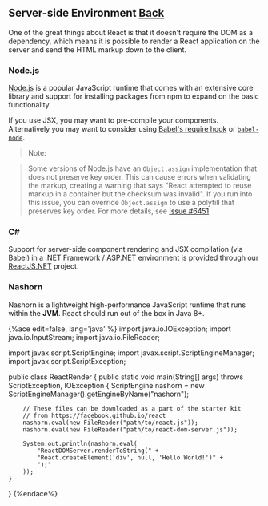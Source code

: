 ## Server-side Environment [Back](./../tooling_integration.md)

One of the great things about React is that it doesn't require the DOM as a dependency, which means it is possible to render a React application on the server and send the HTML markup down to the client. 

### Node.js

[Node.js](http://nodejs.org/) is a popular JavaScript runtime that comes with an extensive core library and support for installing packages from npm to expand on the basic functionality.

If you use JSX, you may want to pre-compile your components. Alternatively you may want to consider using [Babel's require hook](https://babeljs.io/docs/usage/require/) or [`babel-node`](https://babeljs.io/docs/usage/cli/#babel-node).

> Note:

> Some versions of Node.js have an `Object.assign` implementation that does not preserve key order. This can cause errors when validating the markup, creating a warning that says "React attempted to reuse markup in a container but the checksum was invalid". If you run into this issue, you can override `Object.assign` to use a polyfill that preserves key order. For more details, see [Issue #6451](https://github.com/facebook/react/issues/6451).

### C\#

Support for server-side component rendering and JSX compilation (via Babel) in a .NET Framework / ASP.NET environment is provided through our [ReactJS.NET](http://reactjs.net/) project.

### Nashorn

Nashorn is a lightweight high-performance JavaScript runtime that runs within the **JVM**. React should run out of the box in Java 8+.

{%ace edit=false, lang='java' %}
import java.io.IOException;
import java.io.InputStream;
import java.io.FileReader;

import javax.script.ScriptEngine;
import javax.script.ScriptEngineManager;
import javax.script.ScriptException;

public class ReactRender
{
    public static void main(String[] args) throws ScriptException, IOException {
        ScriptEngine nashorn = new ScriptEngineManager().getEngineByName("nashorn");
        
        // These files can be downloaded as a part of the starter kit
        // from https://facebook.github.io/react
        nashorn.eval(new FileReader("path/to/react.js"));
        nashorn.eval(new FileReader("path/to/react-dom-server.js"));
        
        System.out.println(nashorn.eval(
            "ReactDOMServer.renderToString(" +
            "React.createElement('div', null, 'Hello World!')" +
            ");"
        ));
    }
}
{%endace%}
